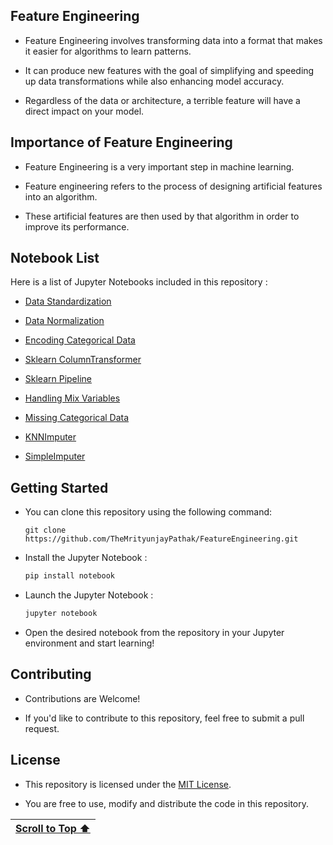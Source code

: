 ## Feature Engineering

- Feature Engineering involves transforming data into a format that makes it easier for algorithms to learn patterns.
  
- It can produce new features with the goal of simplifying and speeding up data transformations while also enhancing model accuracy. 

- Regardless of the data or architecture, a terrible feature will have a direct impact on your model.

## Importance of Feature Engineering

- Feature Engineering is a very important step in machine learning.

- Feature engineering refers to the process of designing artificial features into an algorithm.

- These artificial features are then used by that algorithm in order to improve its performance.

## Notebook List

Here is a list of Jupyter Notebooks included in this repository :

- [Data Standardization](https://www.kaggle.com/code/themrityunjaypathak/data-standardization-using-standardscaler)

- [Data Normalization](https://www.kaggle.com/code/themrityunjaypathak/data-normalization-using-minmaxscaler)

- [Encoding Categorical Data](https://www.kaggle.com/code/themrityunjaypathak/encoding-categorical-data)

- [Sklearn ColumnTransformer](https://www.kaggle.com/code/themrityunjaypathak/sklearn-columntransformer)

- [Sklearn Pipeline](https://www.kaggle.com/code/themrityunjaypathak/sklearn-pipeline)

- [Handling Mix Variables](https://www.kaggle.com/code/themrityunjaypathak/handling-mix-variables)

- [Missing Categorical Data](https://www.kaggle.com/code/themrityunjaypathak/missing-categorical-data)

- [KNNImputer](https://www.kaggle.com/code/themrityunjaypathak/knn-imputer)

- [SimpleImputer](https://www.kaggle.com/code/themrityunjaypathak/missing-numerical-data)

## Getting Started

- You can clone this repository using the following command:
  ```
  git clone https://github.com/TheMrityunjayPathak/FeatureEngineering.git
  ```

- Install the Jupyter Notebook :
   ```bash
   pip install notebook
   ```

- Launch the Jupyter Notebook :
   ```bash
   jupyter notebook
   ```

- Open the desired notebook from the repository in your Jupyter environment and start learning!

## Contributing

- Contributions are Welcome! 

- If you'd like to contribute to this repository, feel free to submit a pull request.

## License

- This repository is licensed under the [MIT License](LICENSE). 

- You are free to use, modify and distribute the code in this repository.

| [Scroll to Top ⬆️](#feature-engineering) |
|:---:|
